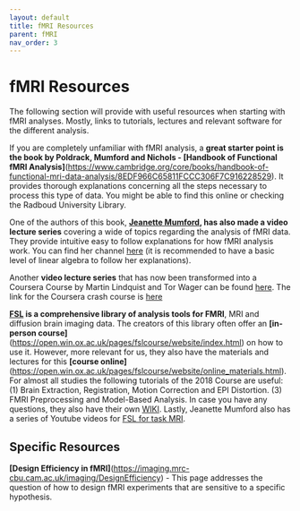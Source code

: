 ```yaml
---
layout: default
title: fMRI Resources
parent: fMRI
nav_order: 3
---
```


# fMRI Resources

The following section will provide with useful resources when starting with fMRI analyses. Mostly, links to tutorials, lectures and relevant software for the different analysis.

If you are completely unfamiliar with fMRI analysis, a **great starter point is the book by Poldrack, Mumford and Nichols - [Handbook of Functional fMRI Analysis]**(https://www.cambridge.org/core/books/handbook-of-functional-mri-data-analysis/8EDF966C65811FCCC306F7C916228529). It provides thorough explanations concerning all the steps necessary to process this type of data. 
You might be able to find this online or checking the Radboud University Library.

One of the authors of this book, **[Jeanette Mumford](https://jeanettemumford.org/), has also made a video lecture series** covering a wide of topics regarding the analysis of fMRI data. They provide intuitive easy to follow explanations for how fMRI analysis work. You can find her channel [here](https://www.youtube.com/c/mumfordbrainstats/videos) (it is recommended to have a basic level of linear algebra to follow her explanations). 

Another **video lecture series** that has now been transformed into a Coursera Course by Martin Lindquist and Tor Wager can be found [here](https://www.youtube.com/@principlesoffmri6920). The link for the Coursera crash course is [here](https://www.coursera.org/learn/functional-mri?source=deprecated_spark_cdp)

**[FSL](https://fsl.fmrib.ox.ac.uk/fsl/fslwiki) is a comprehensive library of analysis tools for FMRI**, MRI and diffusion brain imaging data. The creators of this library often offer an **[in-person course]**(https://open.win.ox.ac.uk/pages/fslcourse/website/index.html) on how to use it. However, more relevant for us, they also have the materials and lectures for this **[course online]**(https://open.win.ox.ac.uk/pages/fslcourse/website/online_materials.html). For almost all studies the following tutorials of the 2018 Course are useful: (1) Brain Extraction, Registration, Motion Correction and EPI Distortion. (3) FMRI Preprocessing and Model-Based Analysis.
In case you have any questions, they also have their own [WIKI](https://fsl.fmrib.ox.ac.uk/fsl/fslwiki). Lastly, Jeanette Mumford also has a series of Youtube videos for [FSL for task MRI](https://www.youtube.com/playlist?list=PLB2iAtgpI4YHlH4sno3i3CUjCofI38a-3).


## Specific Resources

**[Design Efficiency in fMRI]**(https://imaging.mrc-cbu.cam.ac.uk/imaging/DesignEfficiency) - This page addresses the question of how to design fMRI experiments that are sensitive to a specific hypothesis. 



